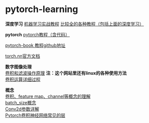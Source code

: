 # pytorch-learning

**深度学习**
[机器学习实战教程](https://www.zybuluo.com/hanbingtao/note/433855)
[比较全的各种教程（包括上面的深度学习）](https://cuijiahua.com/blog/2018/10/dl-7.html)

**pytorch**
[pytorch教程（含代码）](https://github.com/ShusenTang/Dive-into-DL-PyTorch)

[pytorch-book 教程github地址](https://github.com/chenyuntc/pytorch-book)

[torch.nn官方文档](https://pytorch.org/docs/stable/nn.html#)  

**数字图像处理**  
[卷积和滤波操作原理](https://www.cnblogs.com/xiaojianliu/p/9075872.html)  **注：这个网站里还有linux的各种使用方法**    
[卷积运算详细过程](https://blog.csdn.net/u013539952/article/details/80610260)



**概念**   
[卷积、feature map、channel等概念的理解](https://blog.csdn.net/tangxinru123/article/details/100742269)  
[batch_size概念](https://www.cnblogs.com/gengyi/p/9853664.html)  
[Conv2d参数详解](https://blog.csdn.net/lzc842650834/article/details/90265621)  
[Pytorch卷积神经网络常见的层](https://www.jianshu.com/p/343e1d994c39)  

